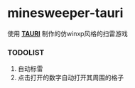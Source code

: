# minesweeper-tauri

使用 **[TAURI](https://tauri.app/)** 制作的仿winxp风格的扫雷游戏

### TODOLIST

1. 自动标雷
2. 点击打开的数字自动打开其周围的格子
